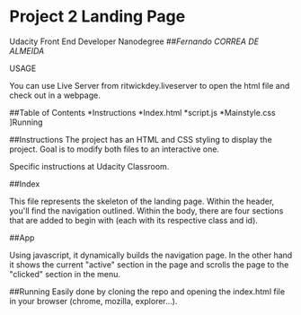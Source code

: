 # Project 2 Landing Page
 Udacity Front End Developer Nanodegree
##_Fernando CORREA DE ALMEIDA_

USAGE

 You can use Live Server from ritwickdey.liveserver to open the html file and check out in a webpage.

##Table of Contents
*Instructions
*Index.html
*script.js
*Mainstyle.css
]Running

##Instructions
The project has an HTML and CSS styling to display the project. 
Goal is to modify both files to an interactive one.

Specific instructions at Udacity Classroom.

##Index

This file represents the skeleton of the landing page. Within the header, you'll find the navigation outlined. 
Within the body, there are four sections that are added to begin with (each with its respective class and id).

##App

Using javascript, it dynamically builds the navigation page. In the other hand it shows the current "active" section in the page and scrolls the page to the "clicked" section in the menu.

##Running
Easily done by cloning the repo and opening the index.html file in your browser (chrome, mozilla, explorer...).
